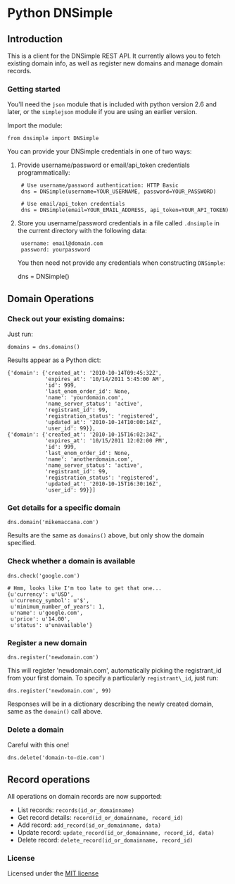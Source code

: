 Python DNSimple
===============

## Introduction

This is a client for the DNSimple REST API. It currently allows you to fetch
existing domain info, as well as register new domains and manage domain
records.

### Getting started

You'll need the `json` module that is included with python version 2.6 and
later, or the `simplejson` module if you are using an earlier version.

Import the module:

	from dnsimple import DNSimple

You can provide your DNSimple credentials in one of two ways:

1. Provide username/password or email/api\_token credentials programmatically:

        # Use username/password authentication: HTTP Basic
        dns = DNSimple(username=YOUR_USERNAME, password=YOUR_PASSWORD)

        # Use email/api_token credentials
        dns = DNSimple(email=YOUR_EMAIL_ADDRESS, api_token=YOUR_API_TOKEN)

2. Store you username/password credentials in a file called `.dnsimple` in the
   current directory with the following data:

        username: email@domain.com
        password: yourpassword

    You then need not provide any credentials when constructing `DNSimple`:

      dns = DNSimple()

## Domain Operations

### Check out your existing domains:

Just run:

	domains = dns.domains()

Results appear as a Python dict:

	{'domain': {'created_at': '2010-10-14T09:45:32Z',
	            'expires_at': '10/14/2011 5:45:00 AM',
	            'id': 999,
	            'last_enom_order_id': None,
	            'name': 'yourdomain.com',
	            'name_server_status': 'active',
	            'registrant_id': 99,
	            'registration_status': 'registered',
	            'updated_at': '2010-10-14T10:00:14Z',
	            'user_id': 99}},
	{'domain': {'created_at': '2010-10-15T16:02:34Z',
	            'expires_at': '10/15/2011 12:02:00 PM',
	            'id': 999,
	            'last_enom_order_id': None,
	            'name': 'anotherdomain.com',
	            'name_server_status': 'active',
	            'registrant_id': 99,
	            'registration_status': 'registered',
	            'updated_at': '2010-10-15T16:30:16Z',
	            'user_id': 99}}]

### Get details for a specific domain

	dns.domain('mikemaccana.com')

Results are the same as `domains()` above, but only show the domain specified.

### Check whether a domain is available

    dns.check('google.com')

    # Hmm, looks like I'm too late to get that one...
    {u'currency': u'USD',
     u'currency_symbol': u'$',
     u'minimum_number_of_years': 1,
     u'name': u'google.com',
     u'price': u'14.00',
     u'status': u'unavailable'}

### Register a new domain

	dns.register('newdomain.com')

This will register 'newdomain.com', automatically picking the registrant\_id
from your first domain. To specify a particularly `registrant\_id`, just run:

	dns.register('newdomain.com', 99)

Responses will be in a dictionary describing the newly created domain, same as
the `domain()` call above.

### Delete a domain

Careful with this one!

    dns.delete('domain-to-die.com')

## Record operations

All operations on domain records are now supported:

* List records: `records(id_or_domainname)`
* Get record details: `record(id_or_domainname, record_id)`
* Add record: `add_record(id_or_domainname, data)`
* Update record: `update_record(id_or_domainname, record_id, data)`
* Delete record: `delete_record(id_or_domainname, record_id)`

### License

Licensed under the [MIT license](http://www.opensource.org/licenses/mit-license.php)
